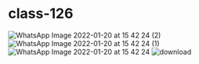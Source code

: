 # class-126

![WhatsApp Image 2022-01-20 at 15 42 24 (2)](https://user-images.githubusercontent.com/63299443/150318684-d104186f-2a85-48ea-95d6-4039ff5c1609.jpeg)
![WhatsApp Image 2022-01-20 at 15 42 24 (1)](https://user-images.githubusercontent.com/63299443/150318687-dc6d6dd2-efc4-46b1-b23e-25a443743702.jpeg)
![WhatsApp Image 2022-01-20 at 15 42 24](https://user-images.githubusercontent.com/63299443/150318693-db09efb4-13ee-41ba-9d4b-62ded68adf2f.jpeg)
![download](https://user-images.githubusercontent.com/63299443/150318718-c3672f63-0390-442e-9d87-de7b2d6a38ba.png)
